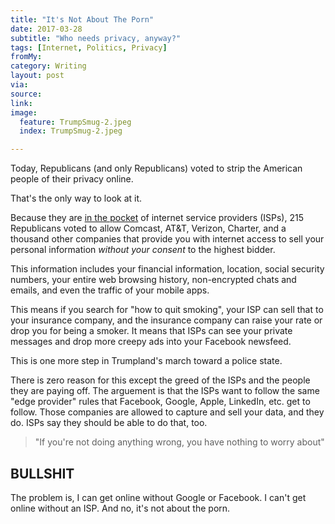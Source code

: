 ```yaml
---
title: "It's Not About The Porn"
date: 2017-03-28
subtitle: "Who needs privacy, anyway?"
tags: [Internet, Politics, Privacy]
fromMy: 
category: Writing
layout: post
via: 
source: 
link: 
image:
  feature: TrumpSmug-2.jpeg
  index: TrumpSmug-2.jpeg

---
```

Today, Republicans (and only Republicans) voted to strip the American people of their privacy online.

That's the only way to look at it.

<!-- more -->

Because they are [in the pocket](https://motherboard.vice.com/en_us/article/why-marsha-blackburns-rise-is-bad-news-for-net-neutrality-and-science) of internet service providers (ISPs), 215 Republicans voted to allow Comcast, AT&T, Verizon, Charter, and a thousand other companies that provide you with internet access to sell your personal information *without your consent* to the highest bidder.

This information includes your financial information, location, social security numbers, your entire web browsing history, non-encrypted chats and emails, and even the traffic of your mobile apps. 

This means if you search for "how to quit smoking", your ISP can sell that to your insurance company, and the insurance company can raise your rate or drop you for being a smoker. It means that ISPs can see your private messages and drop more creepy ads into your Facebook newsfeed. 

This is one more step in Trumpland's march toward a police state.

There is zero reason for this except the greed of the ISPs and the people they are paying off. The arguement is that the ISPs want to follow the same "edge provider" rules that Facebook, Google, Apple, LinkedIn, etc. get to follow. Those companies are allowed to capture and sell your data, and they do. ISPs say they should be able to do that, too.

>"If you're not doing anything wrong, you have nothing to worry about"

## BULLSHIT
The problem is, I can get online without Google or Facebook. I can't get online without an ISP. And no, it's not about the porn. 
<!-- #Internet, #Politics, #Privacy -->
